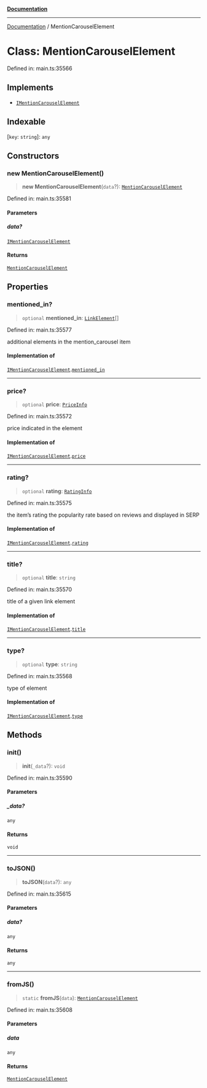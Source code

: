 [**Documentation**](../README.md)

***

[Documentation](../README.md) / MentionCarouselElement

# Class: MentionCarouselElement

Defined in: main.ts:35566

## Implements

- [`IMentionCarouselElement`](../interfaces/IMentionCarouselElement.md)

## Indexable

\[`key`: `string`\]: `any`

## Constructors

### new MentionCarouselElement()

> **new MentionCarouselElement**(`data`?): [`MentionCarouselElement`](MentionCarouselElement.md)

Defined in: main.ts:35581

#### Parameters

##### data?

[`IMentionCarouselElement`](../interfaces/IMentionCarouselElement.md)

#### Returns

[`MentionCarouselElement`](MentionCarouselElement.md)

## Properties

### mentioned\_in?

> `optional` **mentioned\_in**: [`LinkElement`](LinkElement.md)[]

Defined in: main.ts:35577

additional elements in the mention_carousel item

#### Implementation of

[`IMentionCarouselElement`](../interfaces/IMentionCarouselElement.md).[`mentioned_in`](../interfaces/IMentionCarouselElement.md#mentioned_in)

***

### price?

> `optional` **price**: [`PriceInfo`](PriceInfo.md)

Defined in: main.ts:35572

price indicated in the element

#### Implementation of

[`IMentionCarouselElement`](../interfaces/IMentionCarouselElement.md).[`price`](../interfaces/IMentionCarouselElement.md#price)

***

### rating?

> `optional` **rating**: [`RatingInfo`](RatingInfo.md)

Defined in: main.ts:35575

the item’s rating 
the popularity rate based on reviews and displayed in SERP

#### Implementation of

[`IMentionCarouselElement`](../interfaces/IMentionCarouselElement.md).[`rating`](../interfaces/IMentionCarouselElement.md#rating)

***

### title?

> `optional` **title**: `string`

Defined in: main.ts:35570

title of a given link element

#### Implementation of

[`IMentionCarouselElement`](../interfaces/IMentionCarouselElement.md).[`title`](../interfaces/IMentionCarouselElement.md#title)

***

### type?

> `optional` **type**: `string`

Defined in: main.ts:35568

type of element

#### Implementation of

[`IMentionCarouselElement`](../interfaces/IMentionCarouselElement.md).[`type`](../interfaces/IMentionCarouselElement.md#type)

## Methods

### init()

> **init**(`_data`?): `void`

Defined in: main.ts:35590

#### Parameters

##### \_data?

`any`

#### Returns

`void`

***

### toJSON()

> **toJSON**(`data`?): `any`

Defined in: main.ts:35615

#### Parameters

##### data?

`any`

#### Returns

`any`

***

### fromJS()

> `static` **fromJS**(`data`): [`MentionCarouselElement`](MentionCarouselElement.md)

Defined in: main.ts:35608

#### Parameters

##### data

`any`

#### Returns

[`MentionCarouselElement`](MentionCarouselElement.md)
